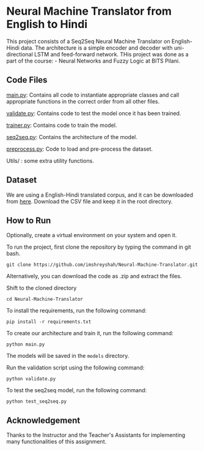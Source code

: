 # Neural Machine Translator from English to Hindi
This project consists of a Seq2Seq Neural Machine Translator on English-Hindi data. The architecture is a simple encoder and decoder with uni-directional LSTM and feed-forward network. THis project was done as a part of the course: - Neural Networks and Fuzzy Logic at BITS Pilani. 

## Code Files

[main.py](main.py): Contains all code to instantiate appropriate classes and call appropriate functions in
the correct order from all other files.

[validate.py](validate.py): Contains code to test the model once it has been trained.

[trainer.py](trainer.py): Contains code to train the model.

[seq2seq.py](seq2seq.py): Contains the architecture of the model.

[preprocess.py](preprocess.py): Code to load and pre-process the dataset.

Utils/ : some extra utility functions.

## Dataset

We are using a English-Hindi translated corpus, and it can be downloaded from [here](https://drive.google.com/file/d/1BI5piDKMaZHvmJ6UoHidVyrxI1NmKilP/view?usp=sharing). Download the CSV file and keep it in the root directory. 

## How to Run

Optionally, create a virtual environment on your system and open it. 

To run the project, first clone the repository by typing the command in git bash.
```
git clone https://github.com/imshreyshah/Neural-Machine-Translator.git
```

Alternatively, you can download the code as .zip and extract the files.

Shift to the cloned directory
```
cd Neural-Machine-Translator
```

To install the requirements, run the following command:
```
pip install -r requirements.txt
```

To create our architecture and train it, run the following command: 
```
python main.py
```

The models will be saved in the ```models``` directory. 

Run the validation script using the following command: 
```
python validate.py
```

To test the seq2seq model, run the following command: 
```
python test_seq2seq.py
```

## Acknowledgement
Thanks to the Instructor and the Teacher's Assistants for implementing many functionalities of this assignment.
